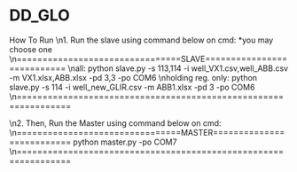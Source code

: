 # DD_GLO

How To Run
\n1. Run the slave using command below on cmd: *you may choose one
\n================================SLAVE===========================
\nall:
python slave.py -s 113,114 -i well_VX1.csv,well_ABB.csv -m VX1.xlsx,ABB.xlsx -pd 3,3 -po COM6
\nholding reg. only:
python slave.py -s 114 -i well_new_GLIR.csv -m ABB1.xlsx -pd 3 -po COM6
\n================================================================

\n2. Then, Run the Master using command below on cmd:
\n================================MASTER==========================
python master.py -po COM7
\n================================================================
